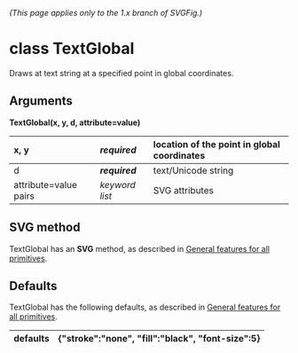 _(This page applies only to the 1.x branch of SVGFig.)_

# class TextGlobal #

Draws at text string at a specified point in global coordinates.

## Arguments ##

**TextGlobal(x, y, d, attribute=value)**

| x, y | _**required**_ | location of the point in global coordinates |
|:-----|:---------------|:--------------------------------------------|
| d | _**required**_ | text/Unicode string |
| attribute=value pairs | _keyword list_ | SVG attributes |

## SVG method ##

TextGlobal has an **SVG** method, as described in [General features for all primitives](GeneralPrimitive.md).

## Defaults ##

TextGlobal has the following defaults, as described in [General features for all primitives](GeneralPrimitive.md).

| defaults | {"stroke":"none", "fill":"black", "font-size":5} |
|:---------|:-------------------------------------------------|